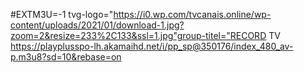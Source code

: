 #EXTM3U=-1 tvg-logo="https://i0.wp.com/tvcanais.online/wp-content/uploads/2021/01/download-1.jpg?zoom=2&resize=233%2C133&ssl=1.jpg"group-titel="RECORD TV
https://playplusspo-lh.akamaihd.net/i/pp_sp@350176/index_480_av-p.m3u8?sd=10&rebase=on
